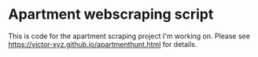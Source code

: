 # Apartment webscraping script

This is code for the apartment scraping project I'm working on. Please see https://victor-xyz.github.io/apartmenthunt.html for details.
